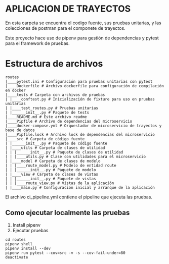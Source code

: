 # APLICACION DE TRAYECTOS

En esta carpeta se encuentra el codigo fuente, sus pruebas unitarias, y las colecciones de postman para el componete de trayectos.

Este proyecto hace uso de pipenv para gestión de dependencias y pytest para el framework de pruebas.

# Estructura de archivos
````
routes
|____pytest.ini # Configuración para pruebas unitarias con pytest
|____Dockerfile # Archivo dockerfile para configuración de compilación en docker
|____tests # Carpeta con archivos de pruebas
| |____conftest.py # Inicialización de fixture para uso en pruebas unitarias
| |____test_routes.py # Pruebas unitarias 
| |______init__.py # Paquete de tests
|____README.md # Este archivo readme
|____Pipfile # Archivo de dependencias del microservicio
|____docker-compose.yml # Orquestador de microservicio de trayectos y base de datos
|____Pipfile.lock # Archivo lock de dependencias del microservicio
|____src # Carpeta de código fuente
| |______init__.py # Paquete de código fuente 
| |____utils # Carpeta de clases de utilidad
| | |______init__.py # Paquete de clases de utilidad
| | |____utils.py # Clase con utilidades para el microservicio
| |____model # Carpeta de clases de modelo
| | |____route_model.py # Modelo de entidad route
| | |______init__.py # Paquete de modelo
| |____view # Carpeta de clases de vistas
| | |______init__.py # Paquete de vistas
| | |____route_view.py # Vistas de la aplicación
| |____main.py # Configuración inicial y arranque de la aplicación
````
El archivo ci_pipeline.yml contiene el pipeline que ejecuta las pruebas.

## Como ejecutar localmente las pruebas

1. Install pipenv
2. Ejecutar pruebas
```
cd routes
pipenv shell
pipenv install --dev
pipenv run pytest --cov=src -v -s --cov-fail-under=80
deactivate
```